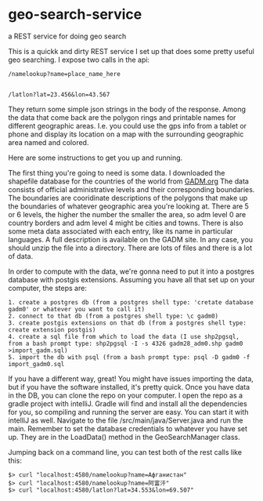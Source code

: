 # geo-search-service
a REST service for doing geo search

This is a quickk and dirty REST service I set up that does some pretty useful geo searching. I expose two calls in the api:
 
```
/namelookup?name=place_name_here


/latlon?lat=23.456&lon=43.567
```

They return some simple json strings in the body of the response. Among the data that come back are the polygon rings and printable names for different geographic areas. I.e. you could use the gps info from a tablet or phone and display its location on a map with the surrounding geographic area named and colored.

Here are some instructions to get you up and running.

The first thing you're going to need is some data. I downloaded the shapefile database for the countries of the world from [GADM.org](http://gadm.org/version2) The data consists of official administrative levels and their corresponding boundaries. The boundaries are cooridinate descriptions of the polygons that make up the boundaries of whatever geographic area you're looking at.  There are 5 or 6 levels, the higher the number the smaller the area, so adm level 0 are country borders and adm level 4 might be cities and towns. There is also some meta data associated with each entry, like its name in particular languages. A full description is available on the GADM site. In any case, you should unzip the file into a directory. There are lots of files and there is a lot of data.

In order to compute with the data, we're gonna need to put it into a postgres database with postgis extensions. Assuming you have all that set up on your computer, the steps are:

```
1. create a postgres db (from a postgres shell type: 'cretate database gadm0' or whatever you want to call it)
2. connect to that db (from a postgres shell type: \c gadm0)
3. create postgis extensions on that db (from a postgres shell type: create extension postgis)
4. create a sql file from which to load the data (I use shp2pgsql, from a bash prompt type: shp2pgsql -I -s 4326 gadm28_adm0.shp gadm0 >import_gadm.sql)
5. import the db with psql (from a bash prompt type: psql -D gadm0 -f import_gadm0.sql 
```


If you have a different way, great! You might have issues importing the data, but if you have the software installed, it's pretty quick. Once you have data in the DB, you can clone the repo on your computer. I open the repo as a gradle project with intelliJ. Gradle will find and install all the dependencies for you, so compiling and running the server are easy. You can start it with intelliJ as well. Navigate to the file /src/main/java/Server.java and run the main. Remember to set the database credentials to whatever you have set up. They are in the LoadData() method in the GeoSearchManager class.

Jumping back on a command line, you can test both of the rest calls like this:

```
$> curl "localhost:4580/namelookup?name=Афганистан"
$> curl "localhost:4580/namelookup?name=阿富汗"
$> curl "localhost:4580/latlon?lat=34.553&lon=69.507"
```


